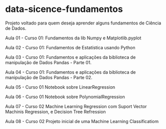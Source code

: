 # data-sicence-fundamentos

Projeto voltado para quem deseja aprender alguns fundamentos de Ciência de Dados.

Aula 01 - Curso 01:
Fundamentos da lib Numpy e Matplotlib.pyplot

Aula 02 - Curso 01:
Fundamentos de Estatística usando Python

Aula 03 - Curso 01:
Fundamentos e aplicações da biblioteca de manipulação de Dados Pandas - Parte 01.

Aula 04 - Curso 01:
Fundamentos e aplicações da biblioteca de manipulação de Dados Pandas - Parte 02.

Aula 05 - Curso 01
Notebook sobre LinearRegression

Aula 06 - Curso 01
Notebook sobre PolynomialRegression

Aula 07 - Curso 02
Machine Learning Regression com Suport Vector Machinis Regression, e Decision Tree Refression

Aula 08 - Curso 02
Projeto inicial de uma Machine Learning Classificatiom
